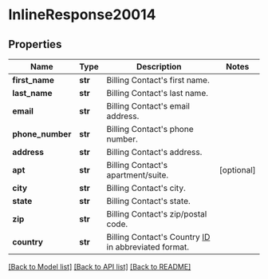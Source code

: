 # InlineResponse20014

## Properties
Name | Type | Description | Notes
------------ | ------------- | ------------- | -------------
**first_name** | **str** | Billing Contact&#x27;s first name. | 
**last_name** | **str** | Billing Contact&#x27;s last name. | 
**email** | **str** | Billing Contact&#x27;s email address. | 
**phone_number** | **str** | Billing Contact&#x27;s phone number. | 
**address** | **str** | Billing Contact&#x27;s address. | 
**apt** | **str** | Billing Contact&#x27;s apartment/suite. | [optional] 
**city** | **str** | Billing Contact&#x27;s city. | 
**state** | **str** | Billing Contact&#x27;s state. | 
**zip** | **str** | Billing Contact&#x27;s zip/postal code. | 
**country** | **str** | Billing Contact&#x27;s Country [ID](https://marketplace.zoom.us/docs/api-reference/other-references/abbreviation-lists#countries) in abbreviated format. | 

[[Back to Model list]](../README.md#documentation-for-models) [[Back to API list]](../README.md#documentation-for-api-endpoints) [[Back to README]](../README.md)

